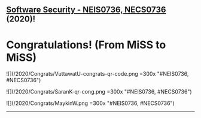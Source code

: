 ## **[Software Security - NEIS0736, NECS0736](../) (2020)**!

# Congratulations! (From MiSS to MiSS)

![](/2020/Congrats/VuttawatU-congrats-qr-code.png =300x "#NEIS0736, #NECS0736")

![](/2020/Congrats/SaranK-qr-cong.png =300x "#NEIS0736, #NECS0736")

![](/2020/Congrats/MaykinW.png =300x "#NEIS0736, #NECS0736")

---

